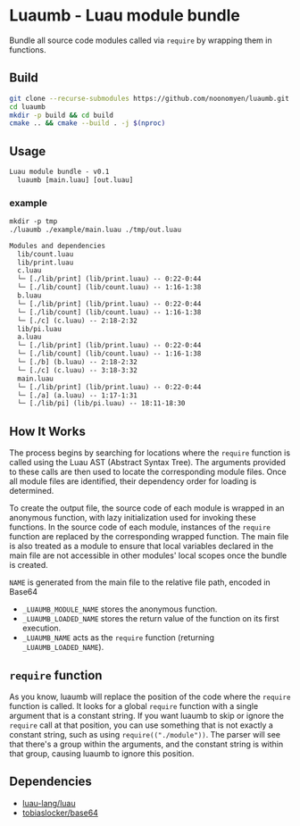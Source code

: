 # Luaumb - Luau module bundle

Bundle all source code modules called via `require` by wrapping them in functions.

## Build

```sh
git clone --recurse-submodules https://github.com/noonomyen/luaumb.git
cd luaumb
mkdir -p build && cd build
cmake .. && cmake --build . -j $(nproc)
```

## Usage

```txt
Luau module bundle - v0.1
  luaumb [main.luau] [out.luau]
```

### example

```txt
mkdir -p tmp
./luaumb ./example/main.luau ./tmp/out.luau

Modules and dependencies
  lib/count.luau
  lib/print.luau
  c.luau
  └─ [./lib/print] (lib/print.luau) -- 0:22-0:44
  └─ [./lib/count] (lib/count.luau) -- 1:16-1:38
  b.luau
  └─ [./lib/print] (lib/print.luau) -- 0:22-0:44
  └─ [./lib/count] (lib/count.luau) -- 1:16-1:38
  └─ [./c] (c.luau) -- 2:18-2:32
  lib/pi.luau
  a.luau
  └─ [./lib/print] (lib/print.luau) -- 0:22-0:44
  └─ [./lib/count] (lib/count.luau) -- 1:16-1:38
  └─ [./b] (b.luau) -- 2:18-2:32
  └─ [./c] (c.luau) -- 3:18-3:32
  main.luau
  └─ [./lib/print] (lib/print.luau) -- 0:22-0:44
  └─ [./a] (a.luau) -- 1:17-1:31
  └─ [./lib/pi] (lib/pi.luau) -- 18:11-18:30
```

## How It Works

The process begins by searching for locations where the `require` function is called using the Luau AST (Abstract Syntax Tree). The arguments provided to these calls are then used to locate the corresponding module files. Once all module files are identified, their dependency order for loading is determined.

To create the output file, the source code of each module is wrapped in an anonymous function, with lazy initialization used for invoking these functions. In the source code of each module, instances of the `require` function are replaced by the corresponding wrapped function. The main file is also treated as a module to ensure that local variables declared in the main file are not accessible in other modules' local scopes once the bundle is created.

`NAME` is generated from the main file to the relative file path, encoded in Base64

- `_LUAUMB_MODULE_NAME` stores the anonymous function.
- `_LUAUMB_LOADED_NAME` stores the return value of the function on its first execution.
- `_LUAUMB_NAME` acts as the `require` function (returning `_LUAUMB_LOADED_NAME`).

## `require` function

As you know, luaumb will replace the position of the code where the `require` function is called. It looks for a global `require` function with a single argument that is a constant string. If you want luaumb to skip or ignore the `require` call at that position, you can use something that is not exactly a constant string, such as using `require(("./module"))`. The parser will see that there's a group within the arguments, and the constant string is within that group, causing luaumb to ignore this position.

## Dependencies

- [luau-lang/luau](https://github.com/luau-lang/luau)
- [tobiaslocker/base64](https://github.com/tobiaslocker/base64)

